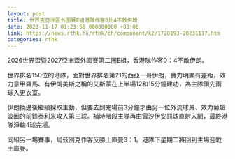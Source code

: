 ```yaml
---
layout: post
title: 世界盃亞洲區外圍賽E組港隊作客0比4不敵伊朗
date: 2023-11-17 01:23:58.000000000 +08:00
link: https://news.rthk.hk/rthk/ch/component/k2/1728193-20231117.htm
categories: rthk
---
```


2026世界盃暨2027亞洲盃外圍賽第二圈E組，香港隊作客0：4不敵伊朗。

世界排名150位的港隊，面對世界排名第21的西亞一哥伊朗，實力明顯有差距，效力意甲羅馬、有伊朗美斯之稱的艾斯蒙在上半場12和15分鐘建功，為主隊領先兩球入更衣室。

伊朗換邊後繼續採取主動，但要去到完場前3分鐘才由另一位外流球員、效力葡超波圖的前鋒泰利米攻入第三球。補時階段主隊再由雷沙伊安罰球直射入網，最終港隊淨輸4球完場。

同組另一場賽事，烏茲別克作客反勝土庫曼3：1。港隊下星期二將回到主場迎戰土庫曼。
